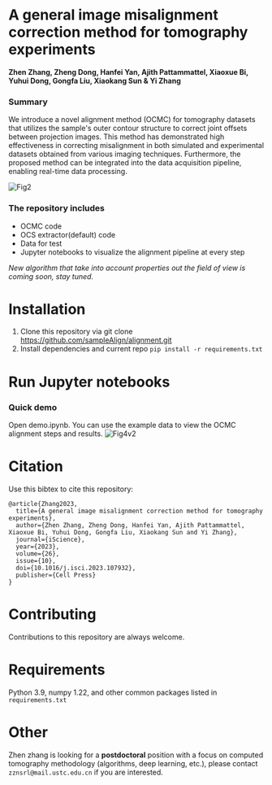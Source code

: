 # A general image misalignment correction method for tomography experiments
**Zhen Zhang, Zheng Dong, Hanfei Yan, Ajith Pattammattel, Xiaoxue Bi, Yuhui Dong, Gongfa Liu, Xiaokang Sun & Yi Zhang**

### Summary
We introduce a novel alignment method (OCMC) for tomography datasets that utilizes the sample's outer contour structure to correct joint offsets between projection images. This method has demonstrated high effectiveness in correcting misalignment in both simulated and experimental datasets obtained from various imaging techniques. Furthermore, the proposed method can be integrated into the data acquisition pipeline, enabling real-time data processing.

![Fig2](https://github.com/sampleAlign/alignment/assets/102127175/b9f5cdd4-00ff-448d-a768-3a0f52c92885)

### The repository includes
- OCMC code
- OCS extractor(default) code
- Data for test
- Jupyter notebooks to visualize the alignment pipeline at every step

*New algorithm that take into account properties out the field of view is coming soon, stay tuned.*

# Installation
1. Clone this repository via git clone https://github.com/sampleAlign/alignment.git
2. Install dependencies and current repo `pip install -r requirements.txt`

# Run Jupyter notebooks

### Quick demo
Open demo.ipynb. You can use the example data to view the OCMC alignment steps and results.
![Fig4v2](https://github.com/sampleAlign/alignment/assets/102127175/5de208f9-4dc2-48fc-90e2-dbfe70279032)

# Citation
Use this bibtex to cite this repository:
```
@article{Zhang2023,
  title={A general image misalignment correction method for tomography experiments},
  author={Zhen Zhang, Zheng Dong, Hanfei Yan, Ajith Pattammattel, Xiaoxue Bi, Yuhui Dong, Gongfa Liu, Xiaokang Sun and Yi Zhang},
  journal={iScience},
  year={2023},
  volume={26},
  issue={10},
  doi={10.1016/j.isci.2023.107932},
  publisher={Cell Press}
}
```
# Contributing
Contributions to this repository are always welcome.

# Requirements
Python 3.9, numpy 1.22, and other common packages listed in `requirements.txt`

# Other
Zhen zhang is looking for a **postdoctoral** position with a focus on computed tomography methodology (algorithms, deep learning, etc.), please contact `zznsrl@mail.ustc.edu.cn` if you are interested.





